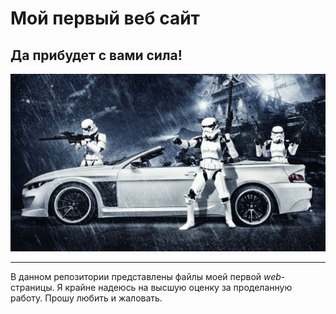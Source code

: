 # Мой первый веб сайт

## Да прибудет с вами сила!
![Парни на машине](picture/bmw_stormtrooper_by_vilner-1920x1080.jpg)

---


В данном репозитории представлены файлы моей первой *web*-страницы. Я крайне надеюсь на высшую оценку за проделанную работу. Прошу любить и жаловать.